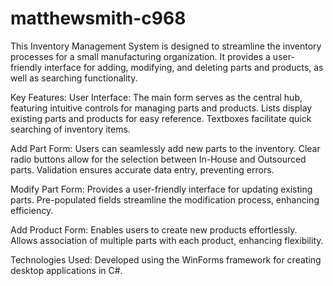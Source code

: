 # matthewsmith-c968

This Inventory Management System is designed to streamline the inventory processes for a small manufacturing organization. 
It provides a user-friendly interface for adding, modifying, and deleting parts and products, as well as searching functionality.

Key Features:
User Interface:
The main form serves as the central hub, featuring intuitive controls for managing parts and products.
Lists display existing parts and products for easy reference.
Textboxes facilitate quick searching of inventory items.

Add Part Form:
Users can seamlessly add new parts to the inventory.
Clear radio buttons allow for the selection between In-House and Outsourced parts.
Validation ensures accurate data entry, preventing errors.

Modify Part Form:
Provides a user-friendly interface for updating existing parts.
Pre-populated fields streamline the modification process, enhancing efficiency.

Add Product Form:
Enables users to create new products effortlessly.
Allows association of multiple parts with each product, enhancing flexibility.

Technologies Used:
Developed using the WinForms framework for creating desktop applications in C#.
